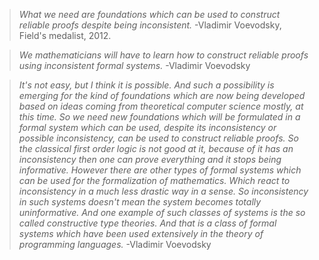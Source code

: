 > _What we need are foundations which can be used to construct reliable proofs despite being inconsistent._
> -Vladimir Voevodsky, Field's medalist, 2012.

> _We mathematicians will have to learn how to construct reliable proofs using inconsistent formal systems._
> -Vladimir Voevodsky 

> _It's not easy, but I think it is possible. And such a possibility is emerging for the kind of foundations which are now being developed based on ideas coming from theoretical computer science mostly, at this time. So we need new foundations which will be formulated in a formal system which can be used, despite its inconsistency or possible inconsistency, can be used to construct reliable proofs. So the classical first order logic is not good at it, because of it has an inconsistency then one can prove everything and it stops being informative. However there are other types of formal systems which can be used for the formalization of mathematics. Which react to inconsistency in a much less drastic way in a sense. So inconsistency in such systems doesn't mean the system becomes totally uninformative. And one example of such classes of systems is the so called constructive type theories. And that is a class of formal systems which have been used extensively in the theory of programming languages._
> -Vladimir Voevodsky

